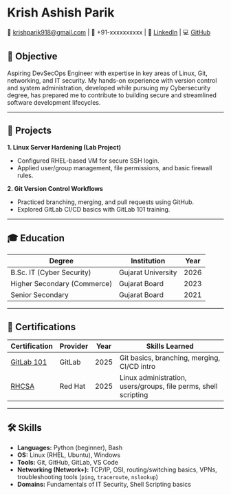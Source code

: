 # Krish Ashish Parik

📧 [krishparik918@gmail.com](mailto:krishparik918@gmail.com) | 📱 +91-xxxxxxxxxx | 🔗 [LinkedIn](https://www.linkedin.com/in/krish-parik-a375ab192/) | 💻 [GitHub](https://github.com/Kparik918)


## 🎯 Objective
Aspiring DevSecOps Engineer with expertise in key areas of Linux, Git, networking, and IT security. My hands-on experience with version control and system administration, developed while pursuing my Cybersecurity degree, has prepared me to contribute to building secure and streamlined software development lifecycles.

---
## 💼 Projects

**1. Linux Server Hardening (Lab Project)**  
- Configured RHEL-based VM for secure SSH login.  
- Applied user/group management, file permissions, and basic firewall rules.  

**2. Git Version Control Workflows**  
- Practiced branching, merging, and pull requests using GitHub.  
- Explored GitLab CI/CD basics with GitLab 101 training.

---
## 🎓 Education

| Degree                          | Institution        | Year |
|---------------------------------|--------------------|------|
| B.Sc. IT (Cyber Security)       | Gujarat University | 2026 |
| Higher Secondary (Commerce)     | Gujarat Board      | 2023 |
| Senior Secondary                | Gujarat Board      | 2021 |

---
## 📜 Certifications

| Certification                         | Provider   | Year | Skills Learned                                  |
|--------------------------------------|------------|------|-------------------------------------------------|
| [GitLab 101](https://dummy-link.com) | GitLab     | 2025 | Git basics, branching, merging, CI/CD intro     |
| [RHCSA](https://dummy-link.com)      | Red Hat    | 2025 | Linux administration, users/groups, file perms, shell scripting |

--- 
## 🛠 Skills

- **Languages:** Python (beginner), Bash  
- **OS:** Linux (RHEL, Ubuntu), Windows  
- **Tools:** Git, GitHub, GitLab, VS Code  
- **Networking (Network+):** TCP/IP, OSI, routing/switching basics, VPNs, troubleshooting tools (`ping`, `traceroute`, `nslookup`)  
- **Domains:** Fundamentals of IT Security, Shell Scripting basics
